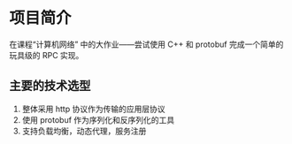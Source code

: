 # 项目简介

在课程“计算机网络” 中的大作业——尝试使用 C++ 和 protobuf 完成一个简单的玩具级的 RPC 实现。

## 主要的技术选型

1. 整体采用 http 协议作为传输的应用层协议
2. 使用 protobuf 作为序列化和反序列化的工具
3. 支持负载均衡，动态代理，服务注册